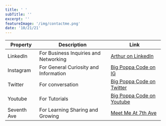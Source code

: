 ```yaml
---
title: ' '
subTitle: ''
excerpt: ''
featureImage: '/img/contactme.png'
date: '10/21/21'
---
```



| Property | Description | Link |
| ------------------ | ------------------------------------------ |  --------------------- |
| LinkedIn | For Business Inquiries and Networking | [Arthur on LinkedIn](https://linkedin.com/in/developmentandmanagement)|
| Instagram | For General Curiosity and Information | [Big Poppa Code on IG](https://instagram.com/bigpoppacode)
| Twitter | For conversation | [Big Poppa Code on Twitter](https://twitter.com/bigpoppacode)
| Youtube | For Tutorials | [Big Poppa Code on Youtube](https://www.youtube.com/c/ArthurisMadNerdy)
| Seventh Ave | For Learning Sharing and Growing | [Meet Me At 7th Ave](https://invite.pullupon7th.com)
